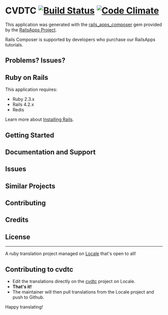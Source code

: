 CVDTC [![Build Status](https://travis-ci.org/afimb/cvdtc.svg?branch=master)](https://travis-ci.org/afimb/cvdtc) [![Code Climate](https://codeclimate.com/github/afimb/cvdtc/badges/gpa.svg)](https://codeclimate.com/github/afimb/cvdtc) 
================

This application was generated with the [rails_apps_composer](https://github.com/RailsApps/rails_apps_composer) gem
provided by the [RailsApps Project](http://railsapps.github.io/).

Rails Composer is supported by developers who purchase our RailsApps tutorials.

Problems? Issues?
-----------


Ruby on Rails
-------------

This application requires:

- Ruby 2.3.x
- Rails 4.2.x
- Redis

Learn more about [Installing Rails](http://railsapps.github.io/installing-rails.html).

Getting Started
---------------

Documentation and Support
-------------------------

Issues
-------------

Similar Projects
----------------

Contributing
------------

Credits
-------

License
-------

---

A ruby translation project managed on [Locale](http://www.localeapp.com/) that's open to all!

## Contributing to cvdtc

- Edit the translations directly on the [cvdtc](http://www.localeapp.com/projects/public?search=cvdtc) project on Locale.
- **That's it!**
- The maintainer will then pull translations from the Locale project and push to Github.

Happy translating!

